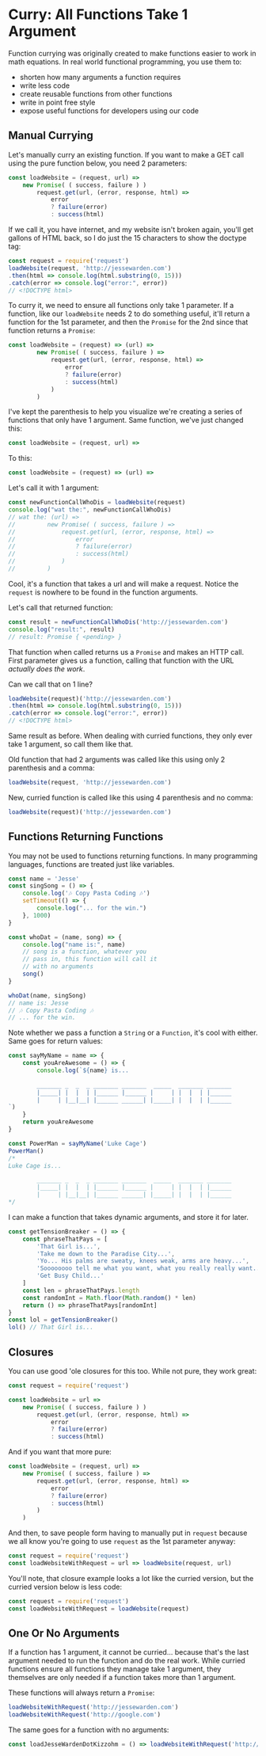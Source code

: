 # Curry: All Functions Take 1 Argument

Function currying was originally created to make functions easier to work in math equations. In real world functional programming, you use them to:

- shorten how many arguments a function requires
- write less code
- create reusable functions from other functions
- write in point free style
- expose useful functions for developers using our code

## Manual Currying

Let's manually curry an existing function. If you want to make a GET call using the pure function below, you need 2 parameters:

```javascript
const loadWebsite = (request, url) =>
    new Promise( ( success, failure ) )
        request.get(url, (error, response, html) =>
            error
            ? failure(error)
            : success(html)
```

If we call it, you have internet, and my website isn't broken again, you'll get gallons of HTML back, so I do just the 15 characters to show the doctype tag:

```javascript
const request = require('request')
loadWebsite(request, 'http://jessewarden.com')
.then(html => console.log(html.substring(0, 15)))
.catch(error => console.log("error:", error))
// <!DOCTYPE html>
```

To curry it, we need to ensure all functions only take 1 parameter. If a function, like our `loadWebsite` needs 2 to do something useful, it'll return a function for the 1st parameter, and then the `Promise` for the 2nd since that function returns a `Promise`:

```javascript
const loadWebsite = (request) => (url) =>
        new Promise( ( success, failure ) =>
            request.get(url, (error, response, html) =>
                error
                ? failure(error)
                : success(html)
            )
        )
```

I've kept the parenthesis to help you visualize we're creating a series of functions that only have 1 argument. Same function, we've just changed this:

```javascript
const loadWebsite = (request, url) =>
```

To this:

```javascript
const loadWebsite = (request) => (url) =>
```

Let's call it with 1 argument:

```javascript
const newFunctionCallWhoDis = loadWebsite(request)
console.log("wat the:", newFunctionCallWhoDis)
// wat the: (url) =>
//         new Promise( ( success, failure ) =>
//             request.get(url, (error, response, html) =>
//                 error
//                 ? failure(error)
//                 : success(html)
//             )
//         )
```

Cool, it's a function that takes a url and will make a request. Notice the `request` is nowhere to be found in the function arguments.

Let's call that returned function:

```javascript
const result = newFunctionCallWhoDis('http://jessewarden.com')
console.log("result:", result)
// result: Promise { <pending> }
```

That function when called returns us a `Promise` and makes an HTTP call. First parameter gives us a function, calling that function with the URL _actually does the work_.

Can we call that on 1 line?

```javascript
loadWebsite(request)('http://jessewarden.com')
.then(html => console.log(html.substring(0, 15)))
.catch(error => console.log("error:", error))
// <!DOCTYPE html>
```

Same result as before. When dealing with curried functions, they only ever take 1 argument, so call them like that.

Old function that had 2 arguments was called like this using only 2 parenthesis and a comma:

```javascript
loadWebsite(request, 'http://jessewarden.com')
```

New, curried function is called like this using 4 parenthesis and no comma:

```javascript
loadWebsite(request)('http://jessewarden.com')
```

## Functions Returning Functions

You may not be used to functions returning functions. In many programming languages, functions are treated just like variables.

```javascript
const name = 'Jesse'
const singSong = () => {
    console.log('🎶 Copy Pasta Coding 🎶')
    setTimeout(() => {
        console.log("... for the win.")
    }, 1000)
}

const whoDat = (name, song) => {
    console.log("name is:", name)
    // song is a function, whatever you
    // pass in, this function will call it
    // with no arguments
    song()
}

whoDat(name, singSong)
// name is: Jesse
// 🎶 Copy Pasta Coding 🎶
// ... for the win.
```

Note whether we pass a function a `String` or a `Function`, it's cool with either. Same goes for return values:

```javascript
const sayMyName = name => {
    const youAreAwesome = () => {
        console.log(`${name} is...
        
        _______ _  _  _ _______ _______  _____  _______ _______
        |_____| |  |  | |______ |______ |     | |  |  | |______
        |     | |__|__| |______ ______| |_____| |  |  | |______
`)
    }
    return youAreAwesome
}

const PowerMan = sayMyName('Luke Cage')
PowerMan()
/*
Luke Cage is...

        _______ _  _  _ _______ _______  _____  _______ _______
        |_____| |  |  | |______ |______ |     | |  |  | |______
        |     | |__|__| |______ ______| |_____| |  |  | |______
*/
```

I can make a function that takes dynamic arguments, and store it for later.

```javascript
const getTensionBreaker = () => {
    const phraseThatPays = [
        'That Girl is...',
        'Take me down to the Paradise City...',
        'Yo... His palms are sweaty, knees weak, arms are heavy...',
        'Soooooooo tell me what you want, what you really really want...',
        'Get Busy Child...'
    ]
    const len = phraseThatPays.length
    const randomInt = Math.floor(Math.random() * len)
    return () => phraseThatPays[randomInt]
}
const lol = getTensionBreaker()
lol() // That Girl is...
```

## Closures

You can use good 'ole closures for this too. While not pure, they work great:

```javascript
const request = require('request')

const loadWebsite = url =>
    new Promise( ( success, failure ) )
        request.get(url, (error, response, html) =>
            error
            ? failure(error)
            : success(html)
```

And if you want that more pure:

```javascript
const loadWebsite = (request, url) =>
    new Promise( ( success, failure ) =>
        request.get(url, (error, response, html) =>
            error
            ? failure(error)
            : success(html)
        )
    )
```

And then, to save people form having to manually put in `request` because we all know you're going to use `request` as the 1st parameter anyway:

```javascript
const request = require('request')
const loadWebsiteWithRequest = url => loadWebsite(request, url)
```

You'll note, that closure example looks a lot like the curried version, but the curried version below is less code:

```javascript
const request = require('request')
const loadWebsiteWithRequest = loadWebsite(request)
```

## One Or No Arguments

If a function has 1 argument, it cannot be curried... because that's the last argument needed to run the function and do the real work. While curried functions ensure all functions they manage take 1 argument, they themselves are only needed if a function takes more than 1 argument.

These functions will always return a `Promise`:

```javascript
loadWebsiteWithRequest('http://jessewarden.com')
loadWebsiteWithRequest('http://google.com')
```

The same goes for a function with no arguments:

```javascript
const loadJesseWardenDotKizzohm = () => loadWebsiteWithRequest('http://jessewarden.com')
```
